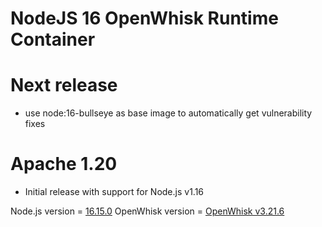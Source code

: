 <!--
#
# Licensed to the Apache Software Foundation (ASF) under one or more
# contributor license agreements.  See the NOTICE file distributed with
# this work for additional information regarding copyright ownership.
# The ASF licenses this file to You under the Apache License, Version 2.0
# (the "License"); you may not use this file except in compliance with
# the License.  You may obtain a copy of the License at
#
#     http://www.apache.org/licenses/LICENSE-2.0
#
# Unless required by applicable law or agreed to in writing, software
# distributed under the License is distributed on an "AS IS" BASIS,
# WITHOUT WARRANTIES OR CONDITIONS OF ANY KIND, either express or implied.
# See the License for the specific language governing permissions and
# limitations under the License.
#
-->

# NodeJS 16 OpenWhisk Runtime Container

# Next release
  - use node:16-bullseye as base image to automatically get vulnerability fixes

# Apache 1.20
  - Initial release with support for Node.js v1.16

Node.js version = [16.15.0](https://nodejs.org/en/blog/release/v16.15.0/)
OpenWhisk version = [OpenWhisk v3.21.6](https://www.npmjs.com/package/openwhisk)

